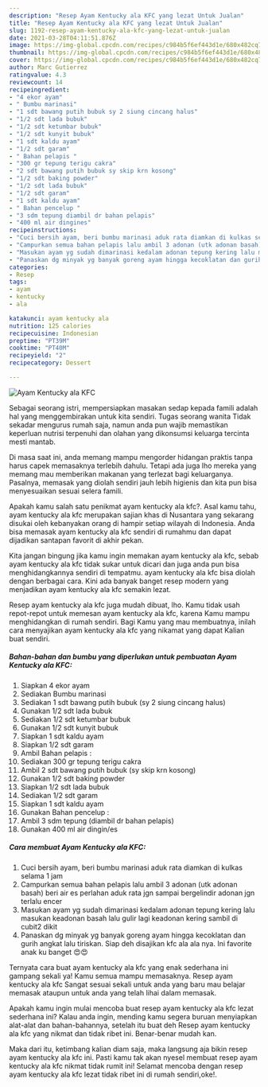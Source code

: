 ```yaml
---
description: "Resep Ayam Kentucky ala KFC yang lezat Untuk Jualan"
title: "Resep Ayam Kentucky ala KFC yang lezat Untuk Jualan"
slug: 1192-resep-ayam-kentucky-ala-kfc-yang-lezat-untuk-jualan
date: 2021-03-28T04:11:51.876Z
image: https://img-global.cpcdn.com/recipes/c984b5f6ef443d1e/680x482cq70/ayam-kentucky-ala-kfc-foto-resep-utama.jpg
thumbnail: https://img-global.cpcdn.com/recipes/c984b5f6ef443d1e/680x482cq70/ayam-kentucky-ala-kfc-foto-resep-utama.jpg
cover: https://img-global.cpcdn.com/recipes/c984b5f6ef443d1e/680x482cq70/ayam-kentucky-ala-kfc-foto-resep-utama.jpg
author: Marc Gutierrez
ratingvalue: 4.3
reviewcount: 14
recipeingredient:
- "4 ekor ayam"
- " Bumbu marinasi"
- "1 sdt bawang putih bubuk sy 2 siung cincang halus"
- "1/2 sdt lada bubuk"
- "1/2 sdt ketumbar bubuk"
- "1/2 sdt kunyit bubuk"
- "1 sdt kaldu ayam"
- "1/2 sdt garam"
- " Bahan pelapis "
- "300 gr tepung terigu cakra"
- "2 sdt bawang putih bubuk sy skip krn kosong"
- "1/2 sdt baking powder"
- "1/2 sdt lada bubuk"
- "1/2 sdt garam"
- "1 sdt kaldu ayam"
- " Bahan pencelup "
- "3 sdm tepung diambil dr bahan pelapis"
- "400 ml air dingines"
recipeinstructions:
- "Cuci bersih ayam, beri bumbu marinasi aduk rata diamkan di kulkas selama 1 jam"
- "Campurkan semua bahan pelapis lalu ambil 3 adonan (utk adonan basah) beri air es perlahan aduk rata jgn sampai bergelindir adonan jgn terlalu encer"
- "Masukan ayam yg sudah dimarinasi kedalam adonan tepung kering lalu masukan keadonan basah lalu gulir lagi keadonan kering sambil di cubit2 dikit"
- "Panaskan dg minyak yg banyak goreng ayam hingga kecoklatan dan gurih angkat lalu tiriskan. Siap deh disajikan kfc ala ala nya. Ini favorite anak ku banget 😍😍"
categories:
- Resep
tags:
- ayam
- kentucky
- ala

katakunci: ayam kentucky ala 
nutrition: 125 calories
recipecuisine: Indonesian
preptime: "PT39M"
cooktime: "PT40M"
recipeyield: "2"
recipecategory: Dessert

---
```



![Ayam Kentucky ala KFC](https://img-global.cpcdn.com/recipes/c984b5f6ef443d1e/680x482cq70/ayam-kentucky-ala-kfc-foto-resep-utama.jpg)

Sebagai seorang istri, mempersiapkan masakan sedap kepada famili adalah hal yang menggembirakan untuk kita sendiri. Tugas seorang  wanita Tidak sekadar mengurus rumah saja, namun anda pun wajib memastikan keperluan nutrisi terpenuhi dan olahan yang dikonsumsi keluarga tercinta mesti mantab.

Di masa  saat ini, anda memang mampu mengorder hidangan praktis tanpa harus capek memasaknya terlebih dahulu. Tetapi ada juga lho mereka yang memang mau memberikan makanan yang terlezat bagi keluarganya. Pasalnya, memasak yang diolah sendiri jauh lebih higienis dan kita pun bisa menyesuaikan sesuai selera famili. 



Apakah kamu salah satu penikmat ayam kentucky ala kfc?. Asal kamu tahu, ayam kentucky ala kfc merupakan sajian khas di Nusantara yang sekarang disukai oleh kebanyakan orang di hampir setiap wilayah di Indonesia. Anda bisa memasak ayam kentucky ala kfc sendiri di rumahmu dan dapat dijadikan santapan favorit di akhir pekan.

Kita jangan bingung jika kamu ingin memakan ayam kentucky ala kfc, sebab ayam kentucky ala kfc tidak sukar untuk dicari dan juga anda pun bisa menghidangkannya sendiri di tempatmu. ayam kentucky ala kfc bisa diolah dengan berbagai cara. Kini ada banyak banget resep modern yang menjadikan ayam kentucky ala kfc semakin lezat.

Resep ayam kentucky ala kfc juga mudah dibuat, lho. Kamu tidak usah repot-repot untuk memesan ayam kentucky ala kfc, karena Kamu mampu menghidangkan di rumah sendiri. Bagi Kamu yang mau membuatnya, inilah cara menyajikan ayam kentucky ala kfc yang nikamat yang dapat Kalian buat sendiri.

<!--inarticleads1-->

##### Bahan-bahan dan bumbu yang diperlukan untuk pembuatan Ayam Kentucky ala KFC:

1. Siapkan 4 ekor ayam
1. Sediakan  Bumbu marinasi
1. Sediakan 1 sdt bawang putih bubuk (sy 2 siung cincang halus)
1. Gunakan 1/2 sdt lada bubuk
1. Sediakan 1/2 sdt ketumbar bubuk
1. Gunakan 1/2 sdt kunyit bubuk
1. Siapkan 1 sdt kaldu ayam
1. Siapkan 1/2 sdt garam
1. Ambil  Bahan pelapis :
1. Sediakan 300 gr tepung terigu cakra
1. Ambil 2 sdt bawang putih bubuk (sy skip krn kosong)
1. Gunakan 1/2 sdt baking powder
1. Siapkan 1/2 sdt lada bubuk
1. Sediakan 1/2 sdt garam
1. Siapkan 1 sdt kaldu ayam
1. Gunakan  Bahan pencelup :
1. Ambil 3 sdm tepung (diambil dr bahan pelapis)
1. Gunakan 400 ml air dingin/es




<!--inarticleads2-->

##### Cara membuat Ayam Kentucky ala KFC:

1. Cuci bersih ayam, beri bumbu marinasi aduk rata diamkan di kulkas selama 1 jam
1. Campurkan semua bahan pelapis lalu ambil 3 adonan (utk adonan basah) beri air es perlahan aduk rata jgn sampai bergelindir adonan jgn terlalu encer
1. Masukan ayam yg sudah dimarinasi kedalam adonan tepung kering lalu masukan keadonan basah lalu gulir lagi keadonan kering sambil di cubit2 dikit
1. Panaskan dg minyak yg banyak goreng ayam hingga kecoklatan dan gurih angkat lalu tiriskan. Siap deh disajikan kfc ala ala nya. Ini favorite anak ku banget 😍😍




Ternyata cara buat ayam kentucky ala kfc yang enak sederhana ini gampang sekali ya! Kamu semua mampu memasaknya. Resep ayam kentucky ala kfc Sangat sesuai sekali untuk anda yang baru mau belajar memasak ataupun untuk anda yang telah lihai dalam memasak.

Apakah kamu ingin mulai mencoba buat resep ayam kentucky ala kfc lezat sederhana ini? Kalau anda ingin, mending kamu segera buruan menyiapkan alat-alat dan bahan-bahannya, setelah itu buat deh Resep ayam kentucky ala kfc yang nikmat dan tidak ribet ini. Benar-benar mudah kan. 

Maka dari itu, ketimbang kalian diam saja, maka langsung aja bikin resep ayam kentucky ala kfc ini. Pasti kamu tak akan nyesel membuat resep ayam kentucky ala kfc nikmat tidak rumit ini! Selamat mencoba dengan resep ayam kentucky ala kfc lezat tidak ribet ini di rumah sendiri,oke!.

